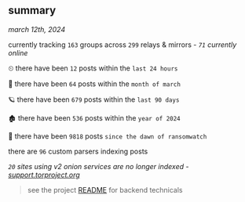 
## summary
_march 12th, 2024_

currently tracking `163` groups across `299` relays & mirrors - _`71` currently online_

⏲ there have been `12` posts within the `last 24 hours`

🦈 there have been `64` posts within the `month of march`

🪐 there have been `679` posts within the `last 90 days`

🏚 there have been `536` posts within the `year of 2024`

🦕 there have been `9818` posts `since the dawn of ransomwatch`

there are `96` custom parsers indexing posts

_`20` sites using v2 onion services are no longer indexed - [support.torproject.org](https://support.torproject.org/onionservices/v2-deprecation/)_

> see the project [README](https://github.com/joshhighet/ransomwatch#ransomwatch--) for backend technicals
